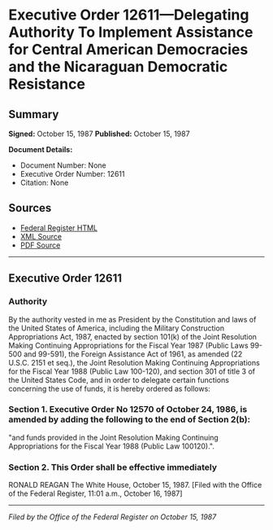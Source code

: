 # Executive Order 12611—Delegating Authority To Implement Assistance for Central American Democracies and the Nicaraguan Democratic Resistance

## Summary

**Signed:** October 15, 1987
**Published:** October 15, 1987

**Document Details:**
- Document Number: None
- Executive Order Number: 12611
- Citation: None

## Sources
- [Federal Register HTML](https://www.presidency.ucsb.edu/documents/executive-order-12611-delegating-authority-implement-assistance-for-central-american)
- [XML Source](None)
- [PDF Source](None)

---

## Executive Order 12611

### Authority

By the authority vested in me as President by the Constitution and laws of the United States of America, including the Military Construction Appropriations Act, 1987, enacted by section 101(k) of the Joint Resolution Making Continuing Appropriations for the Fiscal Year 1987 (Public Laws 99-500 and 99-591), the Foreign Assistance Act of 1961, as amended (22 U.S.C. 2151 et seq.), the Joint Resolution Making Continuing Appropriations for the Fiscal Year 1988 (Public Law 100-120), and section 301 of title 3 of the United States Code, and in order to delegate certain functions concerning the use of funds, it is hereby ordered as follows:
### Section 1. Executive Order No 12570 of October 24, 1986, is amended by adding the following to the end of Section 2(b):

"and funds provided in the Joint Resolution Making Continuing Appropriations for the Fiscal Year 1988 (Public Law 100120).".

### Section 2. This Order shall be effective immediately

RONALD REAGAN
The White House,
October 15, 1987.
[Filed with the Office of the Federal Register, 11:01 a.m., October 16, 1987]

---

*Filed by the Office of the Federal Register on October 15, 1987*
